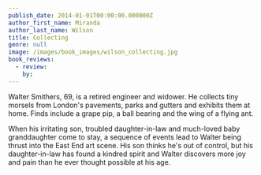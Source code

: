 ```yaml
---
publish_date: 2014-01-01T00:00:00.000000Z
author_first_name: Miranda
author_last_name: Wilson
title: Collecting
genre: null
image: /images/book_images/wilson_collecting.jpg
book_reviews:
  - review: 
    by: 
---
```

Walter Smithers, 69, is a retired engineer and widower. He collects tiny morsels from London's pavements, parks and gutters and exhibits them at home. Finds include a grape pip, a ball bearing and the wing of a flying ant.

When his irritating son, troubled daughter-in-law and much-loved baby granddaughter come to stay, a sequence of events lead to Walter being thrust into the East End art scene. His son thinks he's out of control, but his daughter-in-law has found a kindred spirit and Walter discovers more joy and pain than he ever thought possible at his age.